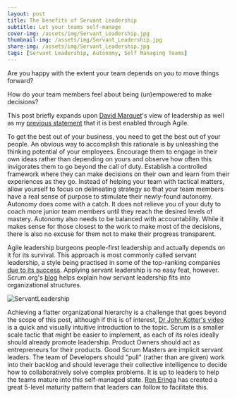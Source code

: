 ```yaml
---
layout: post
title: The benefits of Servant Leadership
subtitle: Let your teams self-manage
cover-img: /assets/img/Servant_Leadership.jpg
thumbnail-img: /assets/img/Servant_Leadership.jpg
share-img: /assets/img/Servant_Leadership.jpg
tags: [Servant Leadership, Autonomy, Self Managing Teams]
---
```


Are you happy with the extent your team depends on you to move things forward? 

How do your team members feel about being (un)empowered to make decisions? 

This post briefly expands upon [David Marquet](https://www.youtube.com/watch?v=OqmdLcyES_Q)'s view of leadership as well as my [previous statement](https://markhanoteau.github.io/2021-05-12-Scrum-definition/) that it is best enabled through Agile.

To get the best out of your business, you need to get the best out of your people. An obvious way to accomplish this rationale is by unleashing the thinking potential of your employees. Encourage them to engage in their own ideas rather than depending on yours and observe how often this invigorates them to go beyond the call of duty. Establish a controlled framework where they can make decisions on their own and learn from their experiences as they go. Instead of helping your team with tactical matters, allow yourself to focus on delineating strategy so that your team members have a real sense of purpose to stimulate their newly-found autonomy. Autonomy does come with a catch. It does not relieve you of your duty to coach more junior team members until they reach the desired levels of mastery. Autonomy also needs to be balanced with accountability. While it makes sense for those closest to the work to make most of the decisions, there is also no excuse for them not to make their progress transparent. 

Agile leadership burgeons people-first leadership and actually depends on it for its survival. This approach is most commonly called servant leadership, a style being practised in some of the top-ranking companies [due to its success](https://journals.sagepub.com/doi/10.1177/107179190200900205). Applying servant leadership is no easy feat, however. Scrum.org's [blog](https://www.scrum.org/resources/blog/business-agility) helps explain how servant leadership fits into organizational structures. 

![ServantLeadership](https://scrumorg-website-prod.s3.amazonaws.com/drupal/inline-images/eng_acm_traditional_vs_agile.jpg)

Achieving a flatter organizational hierarchy is a challenge that goes beyond the scope of this post, although if this is of interest, [Dr John Kotter's video](https://www.youtube.com/watch?v=Pc7EVXnF2aI) is a quick and visually intuitive introduction to the topic. Scrum is a smaller scale tactic that might be easier to implement, as each of its roles ideally should already promote leadership. Product Owners should act as entrepreneurs for their products. Good Scrum Masters are implicit servant leaders. The team of Developers should "pull" (rather than are given) work into their backlog and should leverage their collective intelligence to decide how to collaboratively solve complex problems. It is up to leaders to help the teams mature into this self-managed state. [Ron Eringa](http://roneringa.com/leading-scrum-teams-to-maturity/) has created a great 5-level maturity pattern that leaders can follow to facilitate this.
